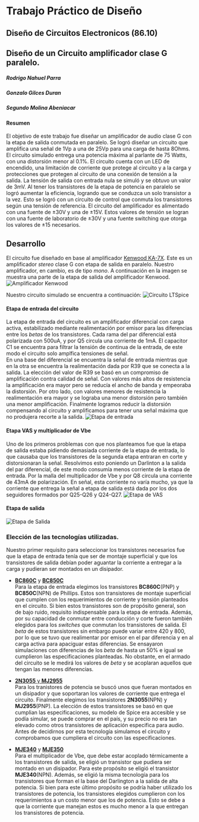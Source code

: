 # Trabajo Práctico de Diseño
## Diseño de Circuitos Electronicos (86.10)
## Diseño de un Circuito amplificador clase G paralelo.
#####  Rodrigo Nahuel Parra
#####  Gonzalo Gilces Duran
#####  Segundo Molina Abeniacar


#### Resumen
El objetivo de este trabajo fue diseñar un amplificador de audio clase G con la etapa de salida conmutada en paralelo. Se logró diseñar un circuito que amplifica una señal de 1Vp a una de 25Vp para una carga de hasta 8Ohms. El circuito simulado entrega una potencia máxima al parlante de 75 Watts, con una distorsión menor al 0.1%. El circuito cuenta con un LED de encendido, una limitación de corriente que protege al circuito y a la carga y protecciones que protegen al circuito de una conexión de tensión a la salida. La tensión de salida con entrada nula se simuló y se obtuvo un valor de 3mV. Al tener los transistores de la etapa de potencia en paralelo se logró aumentar la eficiencia, logrando que se conduzca un solo transistor a la vez. Esto se logró con un circuito de control que conmuta los transistores según una tensión de referencia. El circuito del amplificador es alimentado con una fuente de ±30V y una de ±15V. Estos valores de tensión se logran con una fuente de laboratorio de ±30V y una fuente switching que otorga los valores de ±15 necesarios. 

## Desarrollo
El circuito fue diseñado en base al amplificador [Kenwood KA-7X](http://materias.fi.uba.ar/6610/Manuales%20de%20servicio%20tecnico/Clase%20G%20y%20H/Kenwood/KA-7X/hfe_kenwood_ka_7x_service.pdf). Este es un amplificador _stereo_ clase G con etapa de salida en paralelo. Nuestro amplificador, en cambio, es de tipo _mono_. A continuación en la imagen se muestra una parte de la etapa de salida del amplificador Kenwood.
![Amplificador Kenwood][kenwood]


Nuestro circuito simulado se encuentra a continuación:
![Circuito LTSpice][Nuestro Circuito]

#### Etapa de entrada del circuito
La etapa de entrada del circuito es un amplificador diferencial con carga activa, estabilizado mediante realimentación por emisor para las diferencias entre los _betas_ de los transistores. Cada rama del par diferencial está polarizada con 500uA, y por Q5 circula una corriente de 1mA. El capacitor C1 se encuentra para filtrar la tensión de continua de la entrada, de este modo el circuito solo amplfica tensiones de señal.  
En una base del diferencial se encuentra la señal de entrada mientras que en la otra se encuentra la realimentación dada por R39 que se conecta a la salida. La elección del valor de R39 se basó en un compromiso de amplificación contra calidad de señal. Con valores más altos de resistencia la amplificación era mayor pero se reducía el ancho de banda y empeoraba la distorsión. Por otro lado, con valores menores de resistencia la realimentación era mayor y se lograba una menor distorsión pero también una menor amplificación. Finalmente logramos reducir la distorsión compensando al circuito y amplificamos para tener una señal máxima que no produjera recorte a la salida. 
![Etapa de entrada][Etapa Entrada]

#### Etapa VAS y multiplicador de Vbe
Uno de los primeros problemas con que nos planteamos fue que la etapa de salida estaba pidiendo demasiada corriente de la etapa de entrada, lo que causaba que los transistores de la segunda etapa entraran en corte y distorsionaran la señal. Resolvimos esto poniendo un Darlinton a la salida del par diferencial, de este modo consumía menos corriente de la etapa de entrada. Por la malla del multiplicador de Vbe y por Q8 circula una corriente de 43mA de polarización. En señal, esta corriente no varía mucho, ya que la corriente que entrega la señal a etapa de salida está dada por los dos seguidores formados por Q25-Q26 y Q24-Q27. 
![Etapa de VAS][Etapa VAS]

#### Etapa de salida
![Etapa de Salida][Etapa salida]
### Elección de las tecnologías utilizadas.
Nuestro primer requisito para seleccionar los transistores necesarios fue que la etapa de entrada tenía que ser de montaje superficial y que los transistores de salida debían poder aguantar la corriente a entregar a la carga y pudieran ser montados en un disipador.  
* [**BC860C**](https://assets.nexperia.com/documents/data-sheet/BC849_BC850.pdf) y [**BC850C**](https://assets.nexperia.com/documents/data-sheet/BC859_BC860.pdf)  
  Para la etapa de entrada elegimos los transistores **BC860C**(PNP) y **BC850C**(NPN) de Phillips. Estos son transistores de montaje superficial que cumplen con los requerimientos de corriente y tensión planteados en el circuito. Si bien estos transistores son de propósito general, son de bajo ruido, requisito indispensable para la etapa de entrada. Además, por su capacidad de conmutar entre conducción y corte fueron también elegidos para los _switches_ que conmutan los transistores de salida. El _beta_ de estos transistores sin embargo puede variar entre 420 y 800, por lo que se tuvo que realimentar por emisor en el par diferencia y en al carga activa para apaciguar estas diferencias. Se ensayaron simulaciones con diferencias de los _beta_ de hasta un 50% e igual se cumplieron las especificaciones planteadas. No obstante, en el armado del circuito se le medirá los valores de _beta_ y se acoplaran aquellos que tengan las menores diferencias. 

* [**2N3055** y **MJ2955**](https://www.onsemi.com/pub/Collateral/2N3055-D.PDF)  
  Para los tranistores de potencia se buscó unos que fueran montados en un disipador y que soportaran los valores de corriente que entrega el circuito. Finalmente elegimos los transistores **2N3055**(NPN) y **MJ2955**(PNP). La elección de estos transistores se basó en que cumplian las especificaciones, su modelo de Spice era accesible y se podía simular, se puede comprar en el país, y su precio no era tan elevado como otros transistores de aplicación especifica para audio. Antes de decidirnos por esta tecnología simulamos el circuito y comprobamos que cumpliera el circuito con las especificaciones. 


* [**MJE340**](https://www.onsemi.com/pub/Collateral/MJE340-D.PDF) y  [**MJE350**](https://www.onsemi.com/pub/Collateral/MJE350-D.PDF)  
  Para el multiplicador de Vbe, que debe estar acoplado térmicamente a los transistores de salida, se eligió un transistor que pudiera ser montado en un disipador. Para este propósito se eligió el transistor **MJE340**(NPN). Además, se eligió la misma tecnología para los transistores que forman el la base del Darlington a la salida de alta potencia. Si bien para este último propósito se podría haber utilizado los transistores de potencia, los transistores elegidos cumplieron con los requerimientos a un costo menor que los de potencia. Esto se debe a que la corriente que manejan estos es mucho menor a la que entregan los transistores de potencia. 
  
[kenwood]: Imagenes/kenwood.png
[Nuestro Circuito]: Imagenes/Circuito_completo.png
[Etapa Entrada]: Imagenes/Etapa_entrada.png
[Etapa VAS]: Imagenes/Etapa_VAS.png
[Etapa Salida]: Imagenes/Etapa_salida.png
[Etapa Swicthes]: Imagenes/Etapa_switches.png
